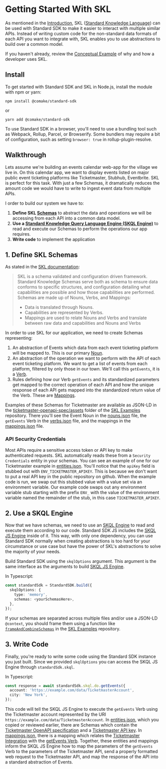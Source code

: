 # Getting Started With SKL

As mentioned in the [Introduction](../README.md), SKL ([Standard Knowledge Language](https://docs.standardknowledge.com/)) can be used with Standard SDK to make it easier to interact with multiple similar APIs. Instead of writing custom code for the non-standard data formats of each API you want to integrate with, SKL enables you to use abstractions to build over a common model.

If you haven't already, review the [Conceptual Example](https://docs.standardknowledge.com/#conceptual-example) of why and how a developer uses SKL.

## Install

To get started with Standard SDK and SKL in Node.js, install the module with npm or yarn:

```shell
npm install @comake/standard-sdk
```

or

```shell
yarn add @comake/standard-sdk
```

To use Standard SDK in a browser, you'll need to use a bundling tool such as Webpack, Rollup, Parcel, or Browserify. Some bundlers may require a bit of configuration, such as setting `browser: true` in rollup-plugin-resolve.

## Walkthrough

Lets assume we're building an events calendar web-app for the village we live in. On this calendar app, we want to display events listed on major public event ticketing platforms like Ticketmaster, Stubhub, Eventbrite. SKL is perfect for this task. With just a few Schemas, it dramatically reduces the amount code we would have to write to ingest event data from multiple APIs.

I order to build our system we have to:

1. **Define SKL [Schemas](https://docs.standardknowledge.com/fundamentals#schemas)** to abstract the data and operations we will be accessing from each API into a common data model.
2. **Use a [Standard Knowledge Query Language Engine (SKQL Engine)](https://docs.standardknowledge.com/get-started/engine)** to read and execute our Schemas to perform the operations our app requires.
3. **Write code** to implement the application


## 1. Define SKL Schemas

As stated in the [SKL documentation](https://docs.standardknowledge.com/fundamentals#schemas):

> SKL is a schema validated and configuration driven framework. Standard Knowledge Schemas serve both as schema to ensure data conforms to specific structures, and configuration detailing what capabilities are possible and how those capabilities are performed. Schemas are made up of Nouns, Verbs, and Mappings:
> - Data is translated through Nouns.
> - Capabilities are represented by Verbs.
> - Mappings are used to relate Nouns and Verbs and translate between raw data and capabilities and Nouns and Verbs

In order to use SKL for our application, we need to create Schemas representing:

1. An abstraction of Events which data from each event ticketing platform will be mapped to. This is our primary [Noun](https://docs.standardknowledge.com/fundamentals#nouns).
2. An abstraction of the operation we want to perform with the API of each event ticketing platform. We want to get a list of events from each platform, filtered by only those in our town. We'll call this `getEvents`, it is a [Verb](https://docs.standardknowledge.com/fundamentals#verbs).
3. Rules defining how our Verb `getEvents` and its standardized parameters get mapped to the correct operation of each API and how the unique response of each API gets mapped into the standardized return value of the Verb. These are [Mappings](https://docs.standardknowledge.com/fundamentals#mappings).

Examples of these Schemas for Ticketmaster are available as JSON-LD in the [ticketmaster-openapi-spec/assets](https://github.com/comake/skl-examples/tree/main/standard-sdk-js/ticketmaster-using-skl/assets) folder of the [SKL Examples](https://github.com/comake/skl-examples) repository. There you'll see the Event Noun in the [nouns.json](https://github.com/comake/skl-examples/blob/main/standard-sdk-js/ticketmaster-using-skl/assets/nouns.json) file, the `getEvents` Verb in the [verbs.json](https://github.com/comake/skl-examples/blob/main/standard-sdk-js/ticketmaster-using-skl/assets/verbs.json) file, and the mappings in the [mappings.json](https://github.com/comake/skl-examples/blob/main/standard-sdk-js/ticketmaster-using-skl/assets/mappings.json) file.

### API Security Credentials

Most APIs require a sensitive access token or API key to make authenticated requests. SKL automatically reads these from a `Security Credentials` entity in your schemas. You can see an example of one for our Ticketmaster example in [entities.json](https://github.com/comake/skl-examples/blob/f7511fdccea7d07516adf09b083c9af98abfa8eb/standard-sdk-js/ticketmaster-using-skl/assets/entities.json#L30-L33). You'll notice that the `apiKey` field is stubbed out with `ENV_TICKETMASTER_APIKEY`. This is because we don't want to put a real API key in the public repository on github. When the example code is run, we swap out this stubbed value with a value set via an environment variable. Our example code swaps out any environment variable stub starting with the prefix `ENV_` with the value of the environment variable named the remainder of the stub, in this case `TICKETMASTER_APIKEY`.


## 2. Use a SKQL Engine

Now that we have schemas, we need to use an [SKQL Engine](https://docs.standardknowledge.com/get-started/engine) to read and execute them according to our code. Standard SDK JS includes the [SKQL JS Engine](https://github.com/comake/skql-js-engine) inside of it. This way, with only one dependency, you can use Standard SDK normally when creating abstractions is too hard for your circumstance or use case but have the power of SKL's abstractions to solve the majority of your needs.

Build Standard SDK using the `skqlOptions` argument. This argument is the same interface as the arguments to build [SKQL JS Engine](https://github.com/comake/skql-js-engine).

In Typescript:
```typescript
const standardSdk = StandardSDK.build({
  skqlOptions: {
    type: 'memory',
    schemas: <yourSchemasHere>,
  },
});
```
If your schemas are separated across multiple files and/or use a JSON-LD `@context`, you should frame them using a function like [`frameAndCombineSchemas`](https://github.com/comake/skl-examples/blob/main/standard-sdk-js/ticketmaster-using-skl/src/Util.ts#L5) in the [SKL Examples](https://github.com/comake/skl-examples/blob/main/standard-sdk-js/ticketmaster-using-skl/src/Util.ts#L5) repository.

## 3. Write Code

Finally, you're ready to write some code using the Standard SDK instance you just built. Since we provided `skqlOptions` you can access the SKQL JS Engine through `standardSdk.skql`.

In Typescript:
```typescript
const response = await standardSdk.skql.do.getEvents({
  account: 'https://example.com/data/TicketmasterAccount',
  city: 'New York',
});
```

This code will tell the SKQL JS Engine to execute the `getEvents` Verb using the Ticketmaster account represented by the URI `https://example.com/data/TicketmasterAccount`. In [entities.json](https://github.com/comake/skl-examples/blob/main/standard-sdk-js/ticketmaster-using-skl/assets/entities.json), which you copied or reviewed earlier, there are Schemas which contain the [Ticketmaster OpenAPI specification](https://github.com/comake/skl-examples/blob/main/standard-sdk-js/ticketmaster-using-skl/assets/entities.json#L42) and a [Ticketmaster API key](https://github.com/comake/skl-examples/blob/f7511fdccea7d07516adf09b083c9af98abfa8eb/standard-sdk-js/ticketmaster-using-skl/assets/entities.json#L30). In [mappings.json](https://github.com/comake/skl-examples/blob/main/standard-sdk-js/ticketmaster-using-skl/assets/mappings.json), there is a mapping which relates the [Ticketmaster Integration](https://github.com/comake/skl-examples/blob/main/standard-sdk-js/ticketmaster-using-skl/assets/mappings.json#L38) with the [getEvents Verb](https://github.com/comake/skl-examples/blob/main/standard-sdk-js/ticketmaster-using-skl/assets/mappings.json#L39). Together, these entities and mappings inform the SKQL JS Engine how to map the parameters of the `getEvents` Verb to the parameters of the Ticketmaster API, send a properly formatted web request to the Ticketmaster API, and map the response of the API into a standard abstraction of Events.

